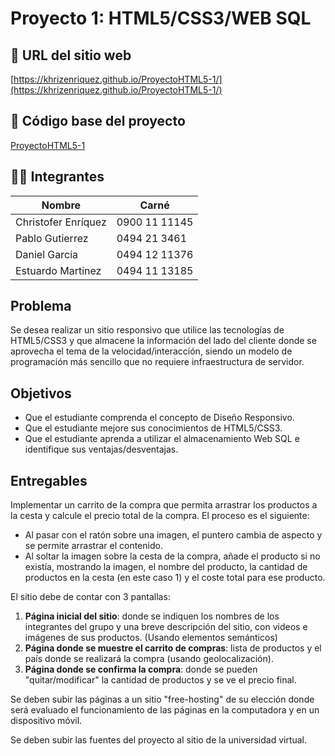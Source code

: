 # Proyecto 1: HTML5/CSS3/WEB SQL

## 🚀 URL del sitio web
[https://khrizenriquez.github.io/ProyectoHTML5-1/](https://khrizenriquez.github.io/ProyectoHTML5-1/)

## 🎸 Código base del proyecto
[ProyectoHTML5-1](https://github.com/khrizenriquez/ProyectoHTML5-1?tab=readme-ov-file)

## 👨‍💻 Integrantes
| Nombre | Carné |
| ----------- | ----------- |
| Christofer Enríquez | 0900 11 11145 |
| Pablo Gutierrez | 0494 21 3461 |
| Daniel Garcia | 0494 12 11376 |
| Estuardo Martinez | 0494 11 13185 |

## Problema

Se desea realizar un sitio responsivo que utilice las tecnologías de HTML5/CSS3 y que almacene la información del lado del cliente donde se aprovecha el tema de la velocidad/interacción, siendo un modelo de programación más sencillo que no requiere infraestructura de servidor.

## Objetivos

- Que el estudiante comprenda el concepto de Diseño Responsivo.
- Que el estudiante mejore sus conocimientos de HTML5/CSS3.
- Que el estudiante aprenda a utilizar el almacenamiento Web SQL e identifique sus ventajas/desventajas.

## Entregables

Implementar un carrito de la compra que permita arrastrar los productos a la cesta y calcule el precio total de la compra. El proceso es el siguiente:

- Al pasar con el ratón sobre una imagen, el puntero cambia de aspecto y se permite arrastrar el contenido.
- Al soltar la imagen sobre la cesta de la compra, añade el producto si no existía, mostrando la imagen, el nombre del producto, la cantidad de productos en la cesta (en este caso 1) y el coste total para ese producto.

El sitio debe de contar con 3 pantallas:

1. **Página inicial del sitio**: donde se indiquen los nombres de los integrantes del grupo y una breve descripción del sitio, con videos e imágenes de sus productos. (Usando elementos semánticos)
2. **Página donde se muestre el carrito de compras**: lista de productos y el país donde se realizará la compra (usando geolocalización).
3. **Página donde se confirma la compra**: donde se pueden "quitar/modificar" la cantidad de productos y se ve el precio final.

Se deben subir las páginas a un sitio "free-hosting" de su elección donde será evaluado el funcionamiento de las páginas en la computadora y en un dispositivo móvil.

Se deben subir las fuentes del proyecto al sitio de la universidad virtual.
